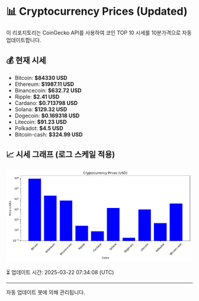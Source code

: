 
# 📊 Cryptocurrency Prices (Updated)

이 리포지토리는 CoinGecko API를 사용하여 코인 TOP 10 시세를 10분가격으로 자동 업데이트합니다.

## 💰 현재 시세
- Bitcoin: **$84330 USD**
- Ethereum: **$1987.11 USD**
- Binancecoin: **$632.72 USD**
- Ripple: **$2.41 USD**
- Cardano: **$0.713798 USD**
- Solana: **$129.32 USD**
- Dogecoin: **$0.169318 USD**
- Litecoin: **$91.23 USD**
- Polkadot: **$4.5 USD**
- Bitcoin-cash: **$324.99 USD**

## 📈 시세 그래프 (로그 스케일 적용)
![Crypto Prices](crypto_prices.png)

⏳ 업데이트 시간: 2025-03-22 07:34:08 (UTC)

---
자동 업데이트 봇에 의해 관리됩니다.
